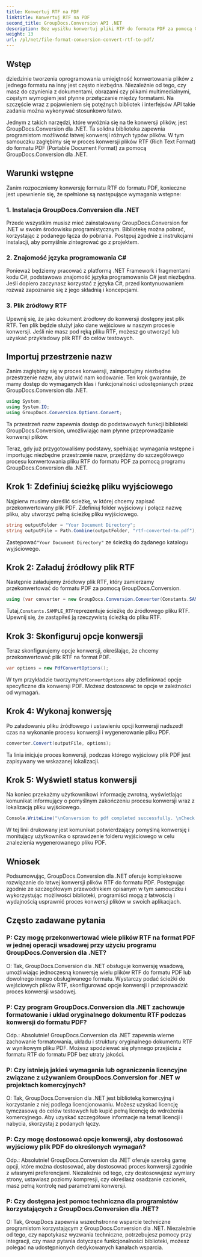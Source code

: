 ```yaml
---
title: Konwertuj RTF na PDF
linktitle: Konwertuj RTF na PDF
second_title: GroupDocs.Conversion API .NET
description: Bez wysiłku konwertuj pliki RTF do formatu PDF za pomocą GroupDocs.Conversion dla .NET. Postępuj zgodnie z naszymi instrukcjami krok po kroku dotyczącymi integracji i uwolnij moc konwersji plików.
weight: 13
url: /pl/net/file-format-conversion-convert-rtf-to-pdf/
---
```

## Wstęp

dziedzinie tworzenia oprogramowania umiejętność konwertowania plików z jednego formatu na inny jest często niezbędna. Niezależnie od tego, czy masz do czynienia z dokumentami, obrazami czy plikami multimedialnymi, częstym wymogiem jest płynne przełączanie między formatami. Na szczęście wraz z pojawieniem się potężnych bibliotek i interfejsów API takie zadania można wykonywać stosunkowo łatwo.

Jednym z takich narzędzi, które wyróżnia się na tle konwersji plików, jest GroupDocs.Conversion dla .NET. Ta solidna biblioteka zapewnia programistom możliwość łatwej konwersji różnych typów plików. W tym samouczku zagłębimy się w proces konwersji plików RTF (Rich Text Format) do formatu PDF (Portable Document Format) za pomocą GroupDocs.Conversion dla .NET.

## Warunki wstępne

Zanim rozpoczniemy konwersję formatu RTF do formatu PDF, konieczne jest upewnienie się, że spełnione są następujące wymagania wstępne:

### 1. Instalacja GroupDocs.Conversion dla .NET

Przede wszystkim musisz mieć zainstalowany GroupDocs.Conversion for .NET w swoim środowisku programistycznym. Bibliotekę można pobrać, korzystając z podanego łącza do pobrania. Postępuj zgodnie z instrukcjami instalacji, aby pomyślnie zintegrować go z projektem.

### 2. Znajomość języka programowania C#

Ponieważ będziemy pracować z platformą .NET Framework i fragmentami kodu C#, podstawowa znajomość języka programowania C# jest niezbędna. Jeśli dopiero zaczynasz korzystać z języka C#, przed kontynuowaniem rozważ zapoznanie się z jego składnią i koncepcjami.

### 3. Plik źródłowy RTF

Upewnij się, że jako dokument źródłowy do konwersji dostępny jest plik RTF. Ten plik będzie służył jako dane wejściowe w naszym procesie konwersji. Jeśli nie masz pod ręką pliku RTF, możesz go utworzyć lub uzyskać przykładowy plik RTF do celów testowych.

## Importuj przestrzenie nazw

Zanim zagłębimy się w proces konwersji, zaimportujmy niezbędne przestrzenie nazw, aby ułatwić nam kodowanie. Ten krok gwarantuje, że mamy dostęp do wymaganych klas i funkcjonalności udostępnianych przez GroupDocs.Conversion dla .NET.

```csharp
using System;
using System.IO;
using GroupDocs.Conversion.Options.Convert;
```

Ta przestrzeń nazw zapewnia dostęp do podstawowych funkcji biblioteki GroupDocs.Conversion, umożliwiając nam płynne przeprowadzanie konwersji plików.

Teraz, gdy już przygotowaliśmy podstawy, spełniając wymagania wstępne i importując niezbędne przestrzenie nazw, przejdźmy do szczegółowego procesu konwertowania pliku RTF do formatu PDF za pomocą programu GroupDocs.Conversion dla .NET.

## Krok 1: Zdefiniuj ścieżkę pliku wyjściowego

Najpierw musimy określić ścieżkę, w której chcemy zapisać przekonwertowany plik PDF. Zdefiniuj folder wyjściowy i połącz nazwę pliku, aby utworzyć pełną ścieżkę pliku wyjściowego.

```csharp
string outputFolder = "Your Document Directory";
string outputFile = Path.Combine(outputFolder, "rtf-converted-to.pdf");
```

 Zastępować`"Your Document Directory"` ze ścieżką do żądanego katalogu wyjściowego.

## Krok 2: Załaduj źródłowy plik RTF

Następnie załadujemy źródłowy plik RTF, który zamierzamy przekonwertować do formatu PDF za pomocą GroupDocs.Conversion.

```csharp
using (var converter = new GroupDocs.Conversion.Converter(Constants.SAMPLE_RTF))
```

 Tutaj,`Constants.SAMPLE_RTF`reprezentuje ścieżkę do źródłowego pliku RTF. Upewnij się, że zastąpiłeś ją rzeczywistą ścieżką do pliku RTF.

## Krok 3: Skonfiguruj opcje konwersji

Teraz skonfigurujemy opcje konwersji, określając, że chcemy przekonwertować plik RTF na format PDF.

```csharp
var options = new PdfConvertOptions();
```

 W tym przykładzie tworzymy`PdfConvertOptions` aby zdefiniować opcje specyficzne dla konwersji PDF. Możesz dostosować te opcje w zależności od wymagań.

## Krok 4: Wykonaj konwersję

Po załadowaniu pliku źródłowego i ustawieniu opcji konwersji nadszedł czas na wykonanie procesu konwersji i wygenerowanie pliku PDF.

```csharp
converter.Convert(outputFile, options);
```

Ta linia inicjuje proces konwersji, podczas którego wyjściowy plik PDF jest zapisywany we wskazanej lokalizacji.

## Krok 5: Wyświetl status konwersji

Na koniec przekażmy użytkownikowi informację zwrotną, wyświetlając komunikat informujący o pomyślnym zakończeniu procesu konwersji wraz z lokalizacją pliku wyjściowego.

```csharp
Console.WriteLine("\nConversion to pdf completed successfully. \nCheck output in {0}", outputFolder);
```

W tej linii drukowany jest komunikat potwierdzający pomyślną konwersję i monitujący użytkownika o sprawdzenie folderu wyjściowego w celu znalezienia wygenerowanego pliku PDF.

## Wniosek

Podsumowując, GroupDocs.Conversion dla .NET oferuje kompleksowe rozwiązanie do łatwej konwersji plików RTF do formatu PDF. Postępując zgodnie ze szczegółowym przewodnikiem opisanym w tym samouczku i wykorzystując możliwości biblioteki, programiści mogą z łatwością i wydajnością usprawnić proces konwersji plików w swoich aplikacjach.

## Często zadawane pytania

### P: Czy mogę przekonwertować wiele plików RTF na format PDF w jednej operacji wsadowej przy użyciu programu GroupDocs.Conversion dla .NET?

O: Tak, GroupDocs.Conversion dla .NET obsługuje konwersję wsadową, umożliwiając jednoczesną konwersję wielu plików RTF do formatu PDF lub dowolnego innego obsługiwanego formatu. Wystarczy podać ścieżki do wejściowych plików RTF, skonfigurować opcje konwersji i przeprowadzić proces konwersji wsadowej.

### P: Czy program GroupDocs.Conversion dla .NET zachowuje formatowanie i układ oryginalnego dokumentu RTF podczas konwersji do formatu PDF?

Odp.: Absolutnie! GroupDocs.Conversion dla .NET zapewnia wierne zachowanie formatowania, układu i struktury oryginalnego dokumentu RTF w wynikowym pliku PDF. Możesz spodziewać się płynnego przejścia z formatu RTF do formatu PDF bez utraty jakości.

### P: Czy istnieją jakieś wymagania lub ograniczenia licencyjne związane z używaniem GroupDocs.Conversion for .NET w projektach komercyjnych?

O: Tak, GroupDocs.Conversion dla .NET jest biblioteką komercyjną i korzystanie z niej podlega licencjonowaniu. Możesz uzyskać licencję tymczasową do celów testowych lub kupić pełną licencję do wdrożenia komercyjnego. Aby uzyskać szczegółowe informacje na temat licencji i nabycia, skorzystaj z podanych łączy.

### P: Czy mogę dostosować opcje konwersji, aby dostosować wyjściowy plik PDF do określonych wymagań?

Odp.: Absolutnie! GroupDocs.Conversion dla .NET oferuje szeroką gamę opcji, które można dostosować, aby dostosować proces konwersji zgodnie z własnymi preferencjami. Niezależnie od tego, czy dostosowujesz wymiary strony, ustawiasz poziomy kompresji, czy określasz osadzanie czcionek, masz pełną kontrolę nad parametrami konwersji.

### P: Czy dostępna jest pomoc techniczna dla programistów korzystających z GroupDocs.Conversion dla .NET?

O: Tak, GroupDocs zapewnia wszechstronne wsparcie techniczne programistom korzystającym z GroupDocs.Conversion dla .NET. Niezależnie od tego, czy napotykasz wyzwania techniczne, potrzebujesz pomocy przy integracji, czy masz pytania dotyczące funkcjonalności biblioteki, możesz polegać na udostępnionych dedykowanych kanałach wsparcia.